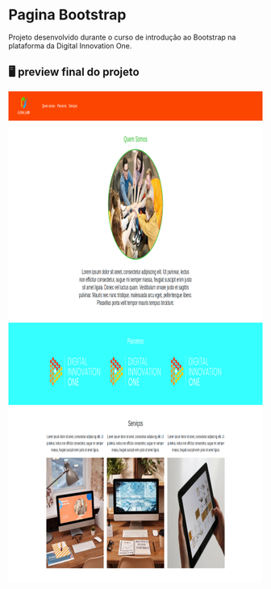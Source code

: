 # Pagina Bootstrap

Projeto desenvolvido durante o curso de introdução ao Bootstrap na plataforma da Digital Innovation One.
<br/>

## 🖥️ preview final do projeto

<p align="center">
  <img src="image/desktop.png" width="1012" height="973"/>
</p>